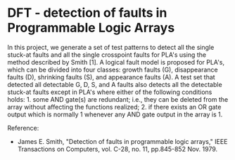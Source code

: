 DFT - detection of faults in Programmable Logic Arrays
====
In this project, we generate a set of test patterns to detect all the single stuck-at faults and all the single crosspoint faults for PLA's using the method described by Smith [1]. A logical fault model is proposed for PLA's, which can be divided into four classes: growth faults (G), disappearance faults (D), shrinking faults (S), and appearance faults (A). A test set that detected all detectable G, D, S, and A faults also detects all the detectable stuck-at faults except in PLA's where either of the following conditions holds: 1. some AND gate(s) are redundant; i.e., they can be deleted from the array without affecting the functions realized; 2. if there exists an OR gate output which is normally 1 whenever any AND gate output in the array is 1.

Reference:
- James E. Smith, "Detection of faults in programmable logic arrays," IEEE Transactions on Computers, vol. C-28, no. 11, pp.845-852 Nov. 1979.
